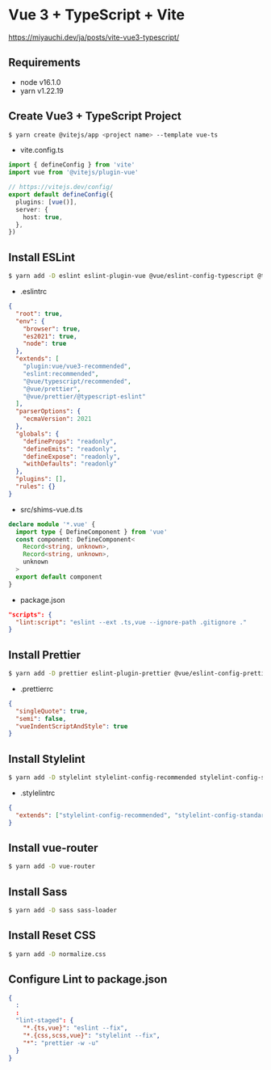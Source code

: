 # Vue 3 + TypeScript + Vite

https://miyauchi.dev/ja/posts/vite-vue3-typescript/

## Requirements

- node v16.1.0
- yarn v1.22.19

## Create Vue3 + TypeScript Project

```bash
$ yarn create @vitejs/app <project name> --template vue-ts
```

- vite.config.ts

```typescript
import { defineConfig } from 'vite'
import vue from '@vitejs/plugin-vue'

// https://vitejs.dev/config/
export default defineConfig({
  plugins: [vue()],
  server: {
    host: true,
  },
})
```

## Install ESLint

```bash
$ yarn add -D eslint eslint-plugin-vue @vue/eslint-config-typescript @typescript-eslint/parser @typescript-eslint/eslint-plugin
```

- .eslintrc

```json
{
  "root": true,
  "env": {
    "browser": true,
    "es2021": true,
    "node": true
  },
  "extends": [
    "plugin:vue/vue3-recommended",
    "eslint:recommended",
    "@vue/typescript/recommended",
    "@vue/prettier",
    "@vue/prettier/@typescript-eslint"
  ],
  "parserOptions": {
    "ecmaVersion": 2021
  },
  "globals": {
    "defineProps": "readonly",
    "defineEmits": "readonly",
    "defineExpose": "readonly",
    "withDefaults": "readonly"
  },
  "plugins": [],
  "rules": {}
}
```

- src/shims-vue.d.ts

```typescript
declare module '*.vue' {
  import type { DefineComponent } from 'vue'
  const component: DefineComponent<
    Record<string, unknown>,
    Record<string, unknown>,
    unknown
  >
  export default component
}
```

- package.json

```json
"scripts": {
  "lint:script": "eslint --ext .ts,vue --ignore-path .gitignore ."
}
```

## Install Prettier

```bash
$ yarn add -D prettier eslint-plugin-prettier @vue/eslint-config-prettier
```

- .prettierrc

```json
{
  "singleQuote": true,
  "semi": false,
  "vueIndentScriptAndStyle": true
}
```

## Install Stylelint

```bash
$ yarn add -D stylelint stylelint-config-recommended stylelint-config-standard
```

- .stylelintrc

```json
{
  "extends": ["stylelint-config-recommended", "stylelint-config-standard"]
}
```

## Install vue-router

```bash
$ yarn add -D vue-router
```

## Install Sass

```bash
$ yarn add -D sass sass-loader
```

## Install Reset CSS

```bash
$ yarn add -D normalize.css
```

## Configure Lint to package.json

```json
{
  :
  :
  "lint-staged": {
    "*.{ts,vue}": "eslint --fix",
    "*.{css,scss,vue}": "stylelint --fix",
    "*": "prettier -w -u"
  }
}
```
